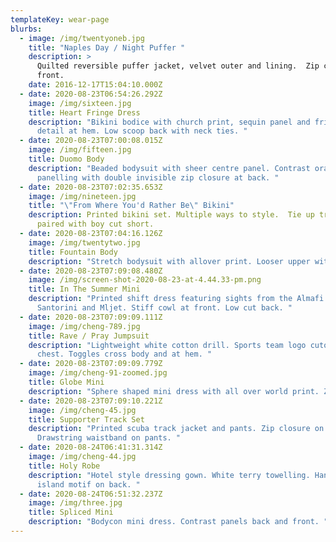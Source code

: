 ```yaml
---
templateKey: wear-page
blurbs:
  - image: /img/twentyoneb.jpg
    title: "Naples Day / Night Puffer "
    description: >
      Quilted reversible puffer jacket, velvet outer and lining.  Zip closure at
      front.
    date: 2016-12-17T15:04:10.000Z
  - date: 2020-08-23T06:54:26.292Z
    image: /img/sixteen.jpg
    title: Heart Fringe Dress
    description: "Bikini bodice with church print, sequin panel and fringed heart
      detail at hem. Low scoop back with neck ties. "
  - date: 2020-08-23T07:00:08.015Z
    image: /img/fifteen.jpg
    title: Duomo Body
    description: "Beaded bodysuit with sheer centre panel. Contrast orange / tan
      panelling with double invisible zip closure at back. "
  - date: 2020-08-23T07:02:35.653Z
    image: /img/nineteen.jpg
    title: "\"From Where You'd Rather Be\" Bikini"
    description: Printed bikini set. Multiple ways to style.  Tie up triangle top
      paired with boy cut short.
  - date: 2020-08-23T07:04:16.126Z
    image: /img/twentytwo.jpg
    title: Fountain Body
    description: "Stretch bodysuit with allover print. Looser upper with a fitted short. "
  - date: 2020-08-23T07:09:08.480Z
    image: /img/screen-shot-2020-08-23-at-4.44.33-pm.png
    title: In The Summer Mini
    description: "Printed shift dress featuring sights from the Almafi Coast,
      Santorini and Mljet. Stiff cowl at front. Low cut back. "
  - date: 2020-08-23T07:09:09.111Z
    image: /img/cheng-789.jpg
    title: Rave / Pray Jumpsuit
    description: "Lightweight white cotton drill. Sports team logo cutout on left
      chest. Toggles cross body and at hem. "
  - date: 2020-08-23T07:09:09.779Z
    image: /img/cheng-91-zoomed.jpg
    title: Globe Mini
    description: "Sphere shaped mini dress with all over world print. Zip closure. "
  - date: 2020-08-23T07:09:10.221Z
    image: /img/cheng-45.jpg
    title: Supporter Track Set
    description: "Printed scuba track jacket and pants. Zip closure on jacket.
      Drawstring waistband on pants. "
  - date: 2020-08-24T06:41:31.314Z
    image: /img/cheng-44.jpg
    title: Holy Robe
    description: "Hotel style dressing gown. White terry towelling. Hand embroidered
      island motif on back. "
  - date: 2020-08-24T06:51:32.237Z
    image: /img/three.jpg
    title: Spliced Mini
    description: "Bodycon mini dress. Contrast panels back and front. "
---
```

